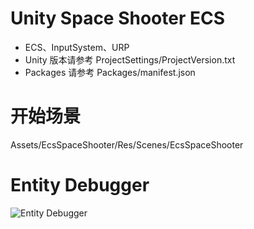 # Unity Space Shooter ECS
- ECS、InputSystem、URP
- Unity 版本请参考 ProjectSettings/ProjectVersion.txt
- Packages 请参考 Packages/manifest.json

# 开始场景
Assets/EcsSpaceShooter/Res/Scenes/EcsSpaceShooter

# Entity Debugger
![Entity Debugger](https://raw.githubusercontent.com/angyangjiong/space-shooter-ecs/main/2021-09-20-17-15-39.png)
